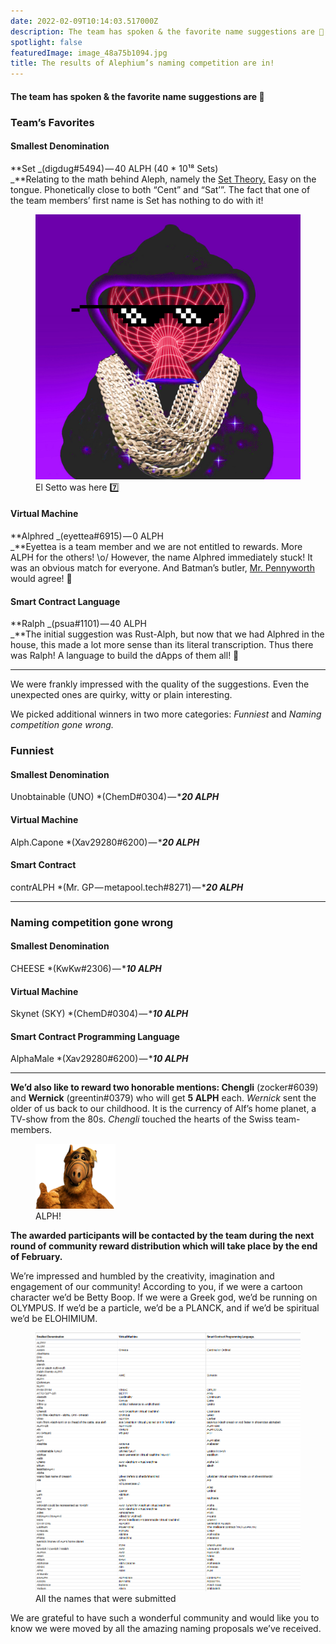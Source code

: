 ```yaml
---
date: 2022-02-09T10:14:03.517000Z
description: The team has spoken & the favorite name suggestions are 🥁
spotlight: false
featuredImage: image_48a75b1094.jpg
title: The results of Alephium’s naming competition are in!
---
```


#### The team has spoken & the favorite name suggestions are 🥁

### Team’s Favorites

#### Smallest Denomination

**Set _(digdug#5494) — 40 ALPH (40 \* 10¹⁸ Sets)  
_**Relating to the math behind Aleph, namely the <a href="https://en.wikipedia.org/wiki/Set_theory" >Set Theory.</a> Easy on the tongue. Phonetically close to both “Cent” and “Sat’”. The fact that one of the team members’ first name is Set has nothing to do with it!

<figure id="9ae3" class="graf graf--figure graf-after--p">
<img src="image_48a75b1094.jpg" class="graf-image" data-image-id="0*8EsjVRRWWr-GlOjD" data-width="1041" data-height="1041" data-is-featured="true" />
<figcaption>El Setto was here 7️⃣</figcaption>
</figure>

#### Virtual Machine

**Alphred _(eyettea#6915) — 0 ALPH  
_**Eyettea is a team member and we are not entitled to rewards. More ALPH for the others! \o/ However, the name Alphred immediately stuck! It was an obvious match for everyone. And Batman’s butler, <a href="https://en.wikipedia.org/wiki/Alfred_Pennyworth" >Mr. Pennyworth</a> would agree! 🦇

#### Smart Contract Language

**Ralph _(psua#1101) — 40 ALPH  
_**The initial suggestion was Rust-Alph, but now that we had Alphred in the house, this made a lot more sense than its literal transcription. Thus there was Ralph! A language to build the dApps of them all! 🦾

---

We were frankly impressed with the quality of the suggestions. Even the unexpected ones are quirky, witty or plain interesting.

We picked additional winners in two more categories: _Funniest_ and _Naming competition gone wrong._

### Funniest

#### Smallest Denomination

Unobtainable (UNO) \*(ChemD#0304) — \***_20 ALPH_**

#### Virtual Machine

Alph.Capone \*(Xav29280#6200) — \***_20 ALPH_**

#### Smart Contract

contrALPH \*(Mr. GP — metapool.tech#8271) — \***_20 ALPH_**

---

### Naming competition gone wrong

#### Smallest Denomination

CHEESE \*(KwKw#2306) — \***_10 ALPH_**

#### Virtual Machine

Skynet (SKY) \*(ChemD#0304) — \***_10 ALPH_**

#### Smart Contract Programming Language

AlphaMale \*(Xav29280#6200) — \***_10 ALPH_**

---

**We’d also like to reward two honorable mentions: Chengli** (zocker#6039) and **Wernick** (greentin#0379) who will get **5 ALPH** each. _Wernick_ sent the older of us back to our childhood. It is the currency of Alf’s home planet, a TV-show from the 80s. _Chengli_ touched the hearts of the Swiss team-members.

<figure id="618e" class="graf graf--figure graf-after--p">
<img src="image_6953f1eda5.png" class="graf-image" data-image-id="1*h-ZORT2qjZ0gW19YXF8Z3g.png" data-width="128" data-height="104" />
<figcaption>ALPH!</figcaption>
</figure>

**The awarded participants will be contacted by the team during the next round of community reward distribution which will take place by the end of February.**

We’re impressed and humbled by the creativity, imagination and engagement of our community! According to you, if we were a cartoon character we’d be Betty Boop. If we were a Greek god, we’d be running on OLYMPUS. If we’d be a particle, we’d be a PLANCK, and if we’d be spiritual we’d be ELOHIMIUM.

<figure id="f210" class="graf graf--figure graf-after--p">
<img src="image_2ce9071039.jpg" class="graf-image" data-image-id="0*vnNTuRtGPNAf0HZu" data-width="881" data-height="859" />
<figcaption>All the names that were submitted</figcaption>
</figure>

We are grateful to have such a wonderful community and would like you to know we were moved by all the amazing naming proposals we’ve received.
